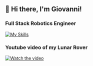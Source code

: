 ## 👋 Hi there, I'm Giovanni!

### Full Stack Robotics Engineer

[![My Skills](https://skillicons.dev/icons?i=py,cpp,bash,linux,gcp,docker,ros,opencv)](https://skillicons.dev)

### Youtube video of my Lunar Rover
[![Watch the video](https://img.youtube.com/vi/H0I7_9V6E8c/maxresdefault.jpg)](https://www.youtube.com/watch?v=H0I7_9V6E8c)
